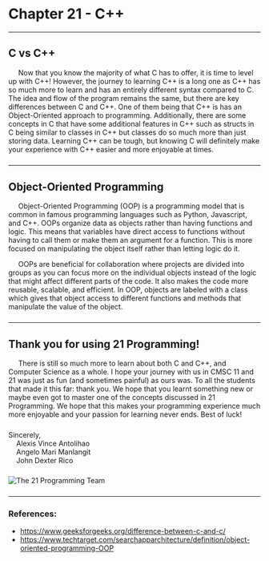 # Chapter 21 - C++

---

## C vs C++ 

&nbsp;&nbsp;&nbsp;&nbsp;
Now that you know the majority of what C has to offer, it is time to 
level up with C++! However, the journey to learning C++ is a long one 
as C++ has so much more to learn and has an entirely different syntax 
compared to C. The idea and flow of the program remains the same, but 
there are key differences between C and C++. One of them being that C++ 
is has an Object-Oriented approach to programming. Additionally, there 
are some concepts in C that have some additional features in C++ such 
as structs in C being similar to classes in C++ but classes do so much 
more than just storing data. Learning C++ can be tough, but knowing C 
will definitely make your experience with C++ easier and more enjoyable 
at times. 

#####

---

#####

## Object-Oriented Programming

&nbsp;&nbsp;&nbsp;&nbsp;
Object-Oriented Programming (OOP) is a programming model that is common 
in famous programming languages such as Python, Javascript, and C++. 
OOPs organize data as objects rather than having functions and logic. 
This means that variables have direct access to functions without 
having to call them or make them an argument for a function. This is 
more focused on manipulating the object itself rather than letting 
logic do it.

&nbsp;&nbsp;&nbsp;&nbsp;
OOPs are beneficial for collaboration where projects are divided into 
groups as you can focus more on the individual objects instead of the 
logic that might affect different parts of the code. It also makes the 
code more reusable, scalable, and efficient. In OOP, objects are labeled 
with a class which gives that object access to different functions 
and methods that manipulate the value of the object.

#####

---

#####

## Thank you for using 21 Programming!

&nbsp;&nbsp;&nbsp;&nbsp;
There is still so much more to learn about both C and C++, and 
Computer Science as a whole. I hope your journey with us in CMSC 11 
and 21 was just as fun (and sometimes painful) as ours was. To all the 
students that made it this far: thank you. We hope that you learnt 
something new or maybe even got to master one of the concepts discussed 
in 21 Programming. We hope that this makes your programming experience 
much more enjoyable and your passion for learning never ends. Best of 
luck!

#####

Sincerely,  
&nbsp;&nbsp;&nbsp;&nbsp;Alexis Vince Antolihao  
&nbsp;&nbsp;&nbsp;&nbsp;Angelo Mari Manlangit  
&nbsp;&nbsp;&nbsp;&nbsp;John Dexter Rico

#####

![The 21 Programming Team](:/img/images/Ch21_1.png)

#####

---

#####

### References:
- https://www.geeksforgeeks.org/difference-between-c-and-c/
- https://www.techtarget.com/searchapparchitecture/definition/object-oriented-programming-OOP




